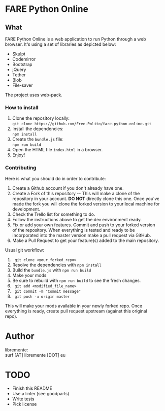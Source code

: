 # FARE Python Online

## What

FARE Python Online is a web application to run Python through a web browser.
It's using a set of libraries as depicted below:
* Skulpt
* Codemirror
* Bootstrap
* jQuery
* Tether
* Blob
* File-saver 

The project uses web-pack. 

### How to install

1. Clone the repository locally:  
    `git clone https://github.com/Free-Polito/fare-python-online.git`
2. Install the dependencies:  
    `npm install`
3. Create the `bundle.js` file:  
    `npm run build`
4. Open the HTML file `index.html` in a browser.  
5. Enjoy!


### Contributing

Here is what you should do in order to contribute:

1. Create a Github account if you don't already have one.
2. Create a Fork of this repository -- This will make a clone of the
   repository in your account.  **DO NOT** directly clone this one.  Once
   you've made the fork you will clone the forked version to
   your local machine for development.
3. Check the Trello list for something to do.
4. Follow the instructions above to get the dev environment ready.
5. Fix or add your own features.  Commit and push to your forked version of the
   repository.  When everything is tested and ready to be incorporated into the
   master version make a pull request via GitHub.   
6. Make a Pull Request to get your feature(s) added to the main repository.

Usual git workflow:
1. ` git clone <your_forked_repo>`
2. Resolve the dependencies with `npm install`
3. Build the `bundle.js` with `npm run build`
4. Make your mods
5. Be sure to rebuild with `npm run build` to see the fresh changes.
6. ` git add <modified_file_name>`
7. ` git commit -m "Commit message"`
8. ` git push -u origin master`

This will make your mods available in your newly forked repo.
Once everything is ready, create pull request upstream (against this original
repo).


# Author
libremente:  
surf [AT] libremente [DOT] eu


# TODO
* Finish this README
* Use a linter (see goodparts)
* Write tests
* Pick license


